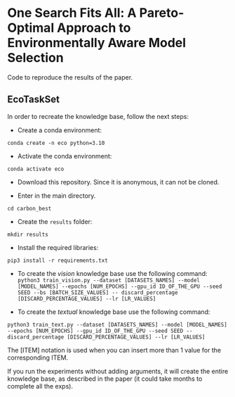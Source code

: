 # One Search Fits All: A Pareto-Optimal Approach to Environmentally Aware Model Selection

Code to reproduce the results of the paper.

## EcoTaskSet

In order to recreate the knowledge base, follow the next steps:

- Create a conda environment:

```
conda create -n eco python=3.10
```

- Activate the conda environment:

```
conda activate eco
```

- Download this repository. Since it is anonymous, it can not be cloned.

- Enter in the main directory.

```
cd carbon_best
```

- Create the `results` folder:

```
mkdir results
```

- Install the required libraries:

``pip3 install -r requirements.txt``

- To create the *vision* knowledge base use the following command:
``python3 train_vision.py --dataset [DATASETS_NAMES] --model [MODEL_NAMES] --epochs [NUM_EPOCHS] --gpu_id ID_OF_THE_GPU --seed SEED --bs [BATCH_SIZE_VALUES] -- discard_percentage [DISCARD_PERCENTAGE_VALUES] --lr [LR_VALUES]``

- To create the *textual* knowledge base use the following command:

``python3 train_text.py --dataset [DATASETS_NAMES] --model [MODEL_NAMES] --epochs [NUM_EPOCHS] --gpu_id ID_OF_THE_GPU --seed SEED -- discard_percentage [DISCARD_PERCENTAGE_VALUES] --lr [LR_VALUES]``

The [ITEM] notation is used when you can insert more than 1 value for the corresponding ITEM.

If you run the experiments without adding arguments, it will create the entire knowledge base, as described in the paper (it could take months to complete all the exps).

